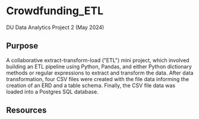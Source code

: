 # Crowdfunding_ETL
DU Data Analytics Project 2 (May 2024)

## Purpose
A collaborative extract-transform-load ("ETL") mini project, which involved building an ETL pipeline using Python, Pandas, and either Python dictionary methods or regular expressions to extract and transform the data. After data transformation, four CSV files were created with the file data informing the creation of an ERD and a table schema. Finally, the CSV file data was loaded into a Postgres SQL database.

## Resources

